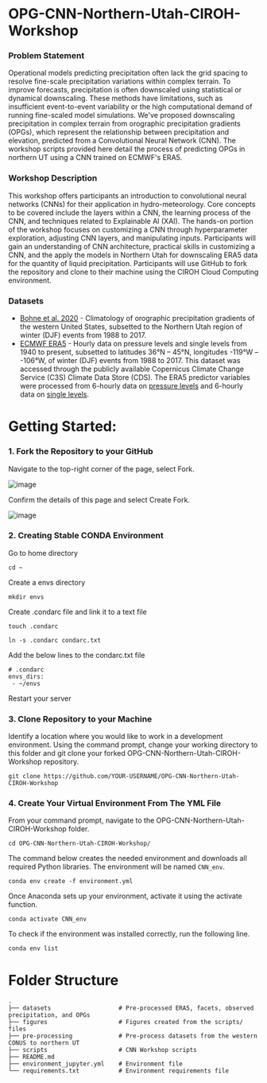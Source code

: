 # OPG-CNN-Northern-Utah-CIROH-Workshop
### Problem Statement
Operational models predicting precipitation often lack the grid spacing to resolve fine-scale precipitation variations within complex terrain. To improve forecasts, precipitation is often downscaled using statistical or dynamical downscaling. These methods have limitations, such as insufficient event-to-event variability or the high computational demand of running fine-scaled model simulations. We've proposed downscaling precipitation in complex terrain from orographic precipitation gradients (OPGs), which represent the relationship between precipitation and elevation, predicted from a Convolutional Neural Network (CNN). The workshop scripts provided here detail the process of predicting OPGs in northern UT using a CNN trained on ECMWF's ERA5. 

### Workshop Description
This workshop offers participants an introduction to convolutional neural networks (CNNs) for their application in hydro-meteorology. Core concepts to be covered include the layers within a CNN, the learning process of the CNN, and techniques related to Explainable AI (XAI). The hands-on portion of the workshop focuses on customizing a CNN through hyperparameter exploration, adjusting CNN layers, and manipulating inputs. Participants will gain an understanding of CNN architecture, practical skills in customizing a CNN, and the apply the models in Northern Utah for downscaling ERA5 data for the quantity of liquid precipitation. Participants will use GitHub to fork the repository and clone to their machine using the CIROH Cloud Computing environment.

### Datasets
* [Bohne et al. 2020](https://doi.org/10.1175/JHM-D-19-0229.1) - Climatology of orographic precipitation gradients of the western United States, subsetted to the Northern Utah region of winter (DJF) events from 1988 to 2017.
* [ECMWF ERA5](https://doi.org/10.1002/qj.3803) - Hourly data on pressure levels and single levels from 1940 to present, subsetted to latitudes 36°N – 45°N, longitudes -119°W – -106°W, of winter (DJF) events from 1988 to 2017. This dataset was accessed through the publicly available Copernicus Climate Change Service (C3S) Climate Data Store (CDS). The ERA5 predictor variables were processed from 6-hourly data on [pressure levels](https://cds.climate.copernicus.eu/cdsapp#!/dataset/reanalysis-era5-pressure-levels?tab=overview) and 6-hourly data on [single levels](https://cds.climate.copernicus.eu/cdsapp#!/dataset/reanalysis-era5-single-levels?tab=form).


# Getting Started:
### 1. Fork the Repository to your GitHub

Navigate to the top-right corner of the page, select Fork.

![image](https://github.com/s-wolvin/OPG-CNN-Northern-Utah-CIROH-Workshop/assets/34422513/6b96d86e-1ebb-4652-b0f8-c37fb46da3ca)

Confirm the details of this page and select Create Fork.

![image](https://github.com/s-wolvin/OPG-CNN-Northern-Utah-CIROH-Workshop/assets/34422513/343220ce-ec44-40be-a712-f21eaa2dbccc)

### 2. Creating Stable CONDA Environment
Go to home directory
```
cd ~
```
Create a envs directory
```
mkdir envs
```
Create .condarc file and link it to a text file
```
touch .condarc

ln -s .condarc condarc.txt
```
Add the below lines to the condarc.txt file
```
# .condarc
envs_dirs:
 - ~/envs
```
Restart your server

### 3. Clone Repository to your Machine
Identify a location where you would like to work in a development environment. Using the command prompt, change your working directory to this folder and git clone your forked OPG-CNN-Northern-Utah-CIROH-Workshop repository.
```
git clone https://github.com/YOUR-USERNAME/OPG-CNN-Northern-Utah-CIROH-Workshop
```

### 4. Create Your Virtual Environment From The YML File
From your command prompt, navigate to the OPG-CNN-Northern-Utah-CIROH-Workshop folder.
```
cd OPG-CNN-Northern-Utah-CIROH-Workshop/
```
The command below creates the needed environment and downloads all required Python libraries. The environment will be named `CNN_env`.
```
conda env create -f environment.yml
```
Once Anaconda sets up your environment, activate it using the activate function.
```
conda activate CNN_env
```
To check if the environment was installed correctly, run the following line.
```
conda env list
```


# Folder Structure
    .
    ├── datasets                   # Pre-processed ERA5, facets, observed precipitation, and OPGs
    ├── figures                    # Figures created from the scripts/ files
    ├── pre-processing             # Pre-process datasets from the western CONUS to northern UT
    ├── scripts                    # CNN Workshop scripts
    ├── README.md                 
    ├── environment_jupyter.yml    # Environment file
    └── requirements.txt           # Environment requirements file

